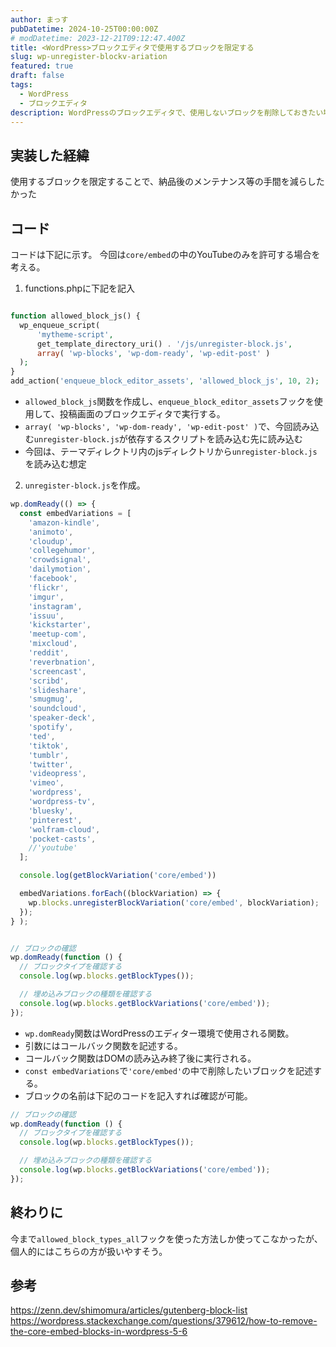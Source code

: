 ```yaml
---
author: まっす
pubDatetime: 2024-10-25T00:00:00Z
# modDatetime: 2023-12-21T09:12:47.400Z
title: <WordPress>ブロックエディタで使用するブロックを限定する
slug: wp-unregister-blockv-ariation
featured: true
draft: false
tags:
  - WordPress
  - ブロックエディタ
description: WordPressのブロックエディタで、使用しないブロックを削除しておきたい場合の対処法
---
```


<!-- ## Table of contents -->

## 実装した経緯

使用するブロックを限定することで、納品後のメンテナンス等の手間を減らしたかった

## コード

コードは下記に示す。
今回は`core/embed`の中のYouTubeのみを許可する場合を考える。

1. functions.phpに下記を記入

```php

function allowed_block_js() {
  wp_enqueue_script(
      'mytheme-script',
      get_template_directory_uri() . '/js/unregister-block.js',
      array( 'wp-blocks', 'wp-dom-ready', 'wp-edit-post' )
  );
}
add_action('enqueue_block_editor_assets', 'allowed_block_js', 10, 2);

```
- `allowed_block_js`関数を作成し、`enqueue_block_editor_assets`フックを使用して、投稿画面のブロックエディタで実行する。
- `array( 'wp-blocks', 'wp-dom-ready', 'wp-edit-post' )`で、今回読み込む`unregister-block.js`が依存するスクリプトを読み込む先に読み込む
- 今回は、テーマディレクトリ内のjsディレクトリから`unregister-block.js`を読み込む想定

2. `unregister-block.js`を作成。

```javascript
wp.domReady(() => {
  const embedVariations = [
    'amazon-kindle',
    'animoto',
    'cloudup',
    'collegehumor',
    'crowdsignal',
    'dailymotion',
    'facebook',
    'flickr',
    'imgur',
    'instagram',
    'issuu',
    'kickstarter',
    'meetup-com',
    'mixcloud',
    'reddit',
    'reverbnation',
    'screencast',
    'scribd',
    'slideshare',
    'smugmug',
    'soundcloud',
    'speaker-deck',
    'spotify',
    'ted',
    'tiktok',
    'tumblr',
    'twitter',
    'videopress',
    'vimeo',
    'wordpress',
    'wordpress-tv',
    'bluesky',
    'pinterest',
    'wolfram-cloud',
    'pocket-casts',
    //'youtube'
  ];

  console.log(getBlockVariation('core/embed'))

  embedVariations.forEach((blockVariation) => {
    wp.blocks.unregisterBlockVariation('core/embed', blockVariation);
  });
} );


// ブロックの確認
wp.domReady(function () {
  // ブロックタイプを確認する
  console.log(wp.blocks.getBlockTypes());

  // 埋め込みブロックの種類を確認する
  console.log(wp.blocks.getBlockVariations('core/embed'));
});

```

- `wp.domReady`関数はWordPressのエディター環境で使用される関数。
- 引数にはコールバック関数を記述する。
- コールバック関数はDOMの読み込み終了後に実行される。
- `const embedVariations`で`'core/embed'`の中で削除したいブロックを記述する。
- ブロックの名前は下記のコードを記入すれば確認が可能。

```javascript
// ブロックの確認
wp.domReady(function () {
  // ブロックタイプを確認する
  console.log(wp.blocks.getBlockTypes());

  // 埋め込みブロックの種類を確認する
  console.log(wp.blocks.getBlockVariations('core/embed'));
});

```

## 終わりに

今まで`allowed_block_types_all`フックを使った方法しか使ってこなかったが、個人的にはこちらの方が扱いやすそう。


## 参考

https://zenn.dev/shimomura/articles/gutenberg-block-list
https://wordpress.stackexchange.com/questions/379612/how-to-remove-the-core-embed-blocks-in-wordpress-5-6